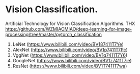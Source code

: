 # Vision Classification.
Artificial Technology for Vision Classification Algorithms.
THX https://github.com/WZMIAOMIAO/deep-learning-for-image-processing/tree/master/pytorch_classification

1. LeNet (https://www.bilibili.com/video/BV187411T7Ye)
2. AlexNet (https://www.bilibili.com/video/BV1p7411T7Pc)
3. VggNet (https://www.bilibili.com/video/BV1q7411T7Y6) 
4. GoogleNet (https://www.bilibili.com/video/BV1z7411T7ie)
5. ResNet (https://www.bilibili.com/video/BV1T7411T7wa)
